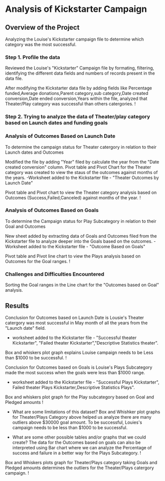 
# Analysis of Kickstarter Campaign

## Overview of the Project 
Analyzing the Louise's Kickstarter campaign file to determine which category was the most successful. 

### Step 1. Profile the data
 Reviewed the Louise's "Kickstarter" Campaign file by formating, filtering, identifying the different data fields and numbers of records present in the data file.

After modifying the Kickstarter data file by adding fields like Percentage funded,Average donations,Parent category,sub category,Date created conversion,Date ended conversion,Years within the file, analyzed that Theater/Play category was successful than others catergories.
!

### Step 2. Trying to analyze the data of Theater/play category based on Launch dates and funding goals

### Analysis of Outcomes Based on Launch Date
  
To determine the campaign status for Theater catergory in relation to their Launch dates and Outcomes

Modified the file by adding "Year" filed by calculate the year from the "Date created conversion" column.
Pivot table and Pivot Chart for the Theater category was created to view the staus of the outcomes against months of the years.
-Worksheet added to the Kickstarter file  -  "Theater Outcomes by Launch Date"

Pivot table and Pivot chart to view the Theater category analysis based on Outcomes (Success,Failed,Canceled) against months of the year.
!


### Analysis of Outcomes Based on Goals

To determine the Campaign status for Play Subcategory in relation to their Goal and Outcomes

New sheet added by extracting data of Goals and Outcomes filed from the Kickstarter file to analyze deeper into the Goals based on the outcomes.
-Worksheet added to the Kickstarter file  - "Outcome Based on Goals"

Pivot table and Pivot line chart to view the Plays analysis based on Outcomes for the Goal ranges. 
!


### Challenges and Difficulties Encountered
Sorting the Goal ranges in the Line chart for the  "Outcomes based on Goal" analysis. 

## Results

Conclusion for Outcomes based on Launch Date is  Lousie's Theater catergory was most successful in May month of all the years from the "Launch date" field.
- worksheet added to the Kickstarter file -  "Successful theater Kickstarter", "Failed theater Kickstarter","Descriptive Statistics theater". 

Box and whiskers plot graph explains Louise campaign needs to be  Less than $1000 to be successful.
!


Conclusion for Outcomes based on Goals is Louise's Plays Subcategory made the most success when the goals were less than $1000 range.
- worksheet added to the Kickstarter file -  "Successful Plays Kickstarter", Failed theater Plays Kickstarter,Descriptive Statistics Plays". 

Box and whiskers plot graph for the Play subcategory based on Goal and Pledged amounts
!


- What are some limitations of this dataset?
Box and Whishker plot graphs for Theater/Plays Category above helped us analyze there are many outliers above $30000 goal amount. To be successful, Louies's campaign needs to be less than $1000 to be successful. 

- What are some other possible tables and/or graphs that we could create? 
The data for the Outcomes based on goals can also be interpreted using Bar chart where we can analyze the Percentage of success and failure in a better way for the Plays Subcategory. 
!
 
 Box and Whiskers plots graph for Theater/Plays category taking Goals and Pledged amounts determines the outliers for the Theater/Plays catergory campaign.
!